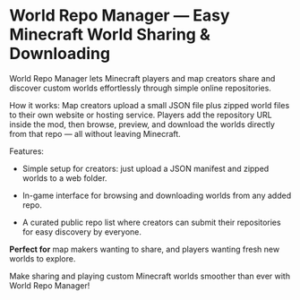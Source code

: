 # World Repo Manager — Easy Minecraft World Sharing & Downloading

World Repo Manager lets Minecraft players and map creators share and discover custom worlds effortlessly through simple online repositories.

How it works:
Map creators upload a small JSON file plus zipped world files to their own website or hosting service. Players add the repository URL inside the mod, then browse, preview, and download the worlds directly from that repo — all without leaving Minecraft.

Features:

- Simple setup for creators: just upload a JSON manifest and zipped worlds to a web folder.

- In-game interface for browsing and downloading worlds from any added repo.

- A curated public repo list where creators can submit their repositories for easy discovery by everyone.

**Perfect for** map makers wanting to share, and players wanting fresh new worlds to explore.

Make sharing and playing custom Minecraft worlds smoother than ever with World Repo Manager!
